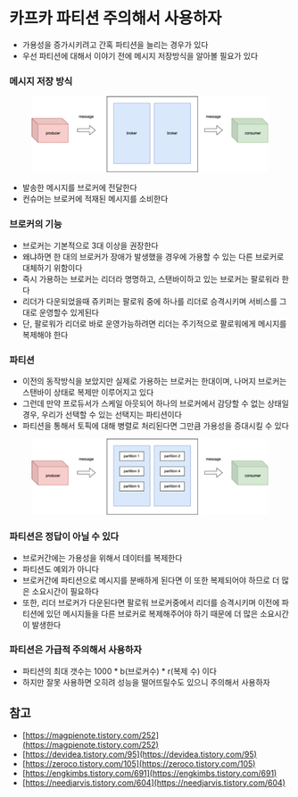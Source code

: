 # 카프카 파티션 주의해서 사용하자



* 가용성을 증가시키려고 간혹 파티션을 늘리는 경우가 있다
* 우선 파티션에 대해서 이야기 전에 메시지 저장방식을 알아볼 필요가 있다

### 메시지 저장 방식

<figure><img src="../../.gitbook/assets/1.png" alt=""><figcaption></figcaption></figure>

* 발송한 메시지를 브로커에 전달한다
* 컨슈머는 브로커에 적재된 메시지를 소비한다

### 브로커의 기능

* 브로커는 기본적으로 3대 이상을 권장한다
* 왜냐하면 한 대의 브로커가 장애가 발생했을 경우에 가용할 수 있는 다른 브로커로 대체하기 위함이다
* 즉시 가용하는 브로커는 리더라 명명하고, 스탠바이하고 있는 브로커는 팔로워라 한다
* 리더가 다운되었을때 쥬키퍼는 팔로워 중에 하나를 리더로 승격시키며 서비스를 그대로 운영할수 있게된다
* 단, 팔로워가 리더로 바로 운영가능하려면 리더는 주기적으로 팔로워에게 메시지를 복제해야 한다

### 파티션

* 이전의 동작방식을 보았지만 실제로 가용하는 브로커는 한대이며, 나머지 브로커는 스탠바이 상태로 복제만 이루어지고 있다
* 그런데 만약 프로듀서가 스케일 아웃되어 하나의 브로커에서 감당할 수 없는 상태일 경우, 우리가 선택할 수 있는 선택지는 파티션이다
* 파티션을 통해서 토픽에 대해 병렬로 처리된다면 그만큼 가용성을 증대시킬 수 있다

<figure><img src="../../.gitbook/assets/2.png" alt=""><figcaption></figcaption></figure>

### 파티션은 정답이 아닐 수 있다

* 브로커간에는 가용성을 위해서 데이터를 복제한다
* 파티션도 예외가 아니다
* 브로커간에 파티션으로 메시지를 분배하게 된다면 이 또한 복제되어야 하므로 더 많은 소요시간이 필요하다
* 또한, 리더 브로커가 다운된다면 팔로워 브로커중에서 리더를 승격시키며 이전에 파티션에 있던 메시지들을 다른 브로커로 복제해주어야 하기 때문에 더 많은 소요시간이 발생한다

### 파티션은 가급적 주의해서 사용하자

* 파티션의 최대 갯수는 1000 \* b(브로커수) \* r(복제 수) 이다
* 하지만 잘못 사용하면 오히려 성능을 떨어뜨릴수도 있으니 주의해서 사용하자

## 참고

* [https://magpienote.tistory.com/252](https://magpienote.tistory.com/252)
* [https://devidea.tistory.com/95](https://devidea.tistory.com/95)
* [https://zeroco.tistory.com/105](https://zeroco.tistory.com/105)
* [https://engkimbs.tistory.com/691](https://engkimbs.tistory.com/691)
* [https://needjarvis.tistory.com/604](https://needjarvis.tistory.com/604)
